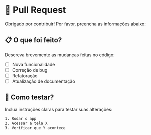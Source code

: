 # 🧩 Pull Request

Obrigado por contribuir! Por favor, preencha as informações abaixo:

## 📋 O que foi feito?

Descreva brevemente as mudanças feitas no código:

- [ ] Nova funcionalidade
- [ ] Correção de bug
- [ ] Refatoração
- [ ] Atualização de documentação

## 🧪 Como testar?

Inclua instruções claras para testar suas alterações:

```bash
1. Rodar o app
2. Acessar a tela X
3. Verificar que Y acontece
